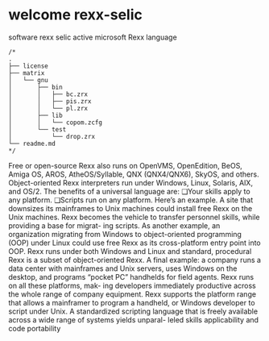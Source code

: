 # welcome rexx-selic
software rexx selic active microsoft Rexx language

```rexx
/*
.
├── license
├── matrix
│   └── gnu
│       ├── bin
│       │   ├── bc.zrx
│       │   ├── pis.zrx
│       │   └── pl.zrx
│       ├── lib
│       │   └── copom.zcfg
│       └── test
│           └── drop.zrx
└── readme.md
*/
```

Free or open-source Rexx also runs on OpenVMS, OpenEdition, BeOS, Amiga OS, AROS, AtheOS/Syllable,
QNX (QNX4/QNX6), SkyOS, and others. Object-oriented Rexx interpreters run under Windows, Linux,
Solaris, AIX, and OS/2.
The benefits of a universal language are:
❑Your skills apply to any platform.
❑Scripts run on any platform.
Here’s an example. A site that downsizes its mainframes to Unix machines could install free Rexx on the
Unix machines. Rexx becomes the vehicle to transfer personnel skills, while providing a base for migrat-
ing scripts.
As another example, an organization migrating from Windows to object-oriented programming (OOP)
under Linux could use free Rexx as its cross-platform entry point into OOP. Rexx runs under both
Windows and Linux and standard, procedural Rexx is a subset of object-oriented Rexx.
A final example: a company runs a data center with mainframes and Unix servers, uses Windows on the
desktop, and programs “pocket PC” handhelds for field agents. Rexx runs on all these platforms, mak-
ing developers immediately productive across the whole range of company equipment. Rexx supports
the platform range that allows a mainframer to program a handheld, or Windows developer to script
under Unix.
A standardized scripting language that is freely available across a wide range of systems yields unparal-
leled skills applicability and code portability
